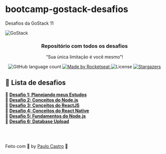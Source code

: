 # bootcamp-gostack-desafios

Desafios da GoStack 11

<img alt="GoStack" src="https://storage.googleapis.com/golden-wind/bootcamp-gostack/header-desafios.png" />

<h3 align="center">
  Repositório com todos os desafios
</h3>

<p align="center">“Sua única limitação é você mesmo”!</blockquote>

<p align="center">
  <img alt="GitHub language count" src="https://img.shields.io/github/languages/count/rocketseat/bootcamp-gostack-desafios?color=%2304D361">

  <a href="https://rocketseat.com.br">
    <img alt="Made by Rocketseat" src="https://img.shields.io/badge/made%20by-Rocketseat-%2304D361">
  </a>

  <img alt="License" src="https://img.shields.io/badge/license-MIT-%2304D361">

  <a href="https://github.com/Rocketseat/bootcamp-gostack-desafios/stargazers">
    <img alt="Stargazers" src="https://img.shields.io/github/stars/rocketseat/bootcamp-gostack-desafios?style=social">
  </a>
</p>

## :rocket: Lista de desafios

📄 **[Desafio 1: Planejando meus Estudos](https://github.com/prenato84/bootcamp-gostack-desafios/tree/desafio-1)**
<br>
📄 **[Desafio 2: Conceitos do Node.js](https://github.com/prenato84/conceitos-nodejs)**
<br>
📄 **[Desafio 3: Conceitos do ReactJS](https://github.com/prenato84/conceitos-reactjs)**
<br>
📄 **[Desafio 4: Conceitos do React Native](https://github.com/prenato84/conceitos-react-native)**
<br>
📄 **[Desafio 5: Fundamentos do Node.js](https://github.com/prenato84/fundamentos-nodejs)**
<br>
📄 **[Desafio 6: Database Upload](https://github.com/prenato84/database-upload)**

<br><br>

Feito com 💜 by <a href="https://www.linkedin.com/in/prenato84">Paulo Castro</a> :wave:
